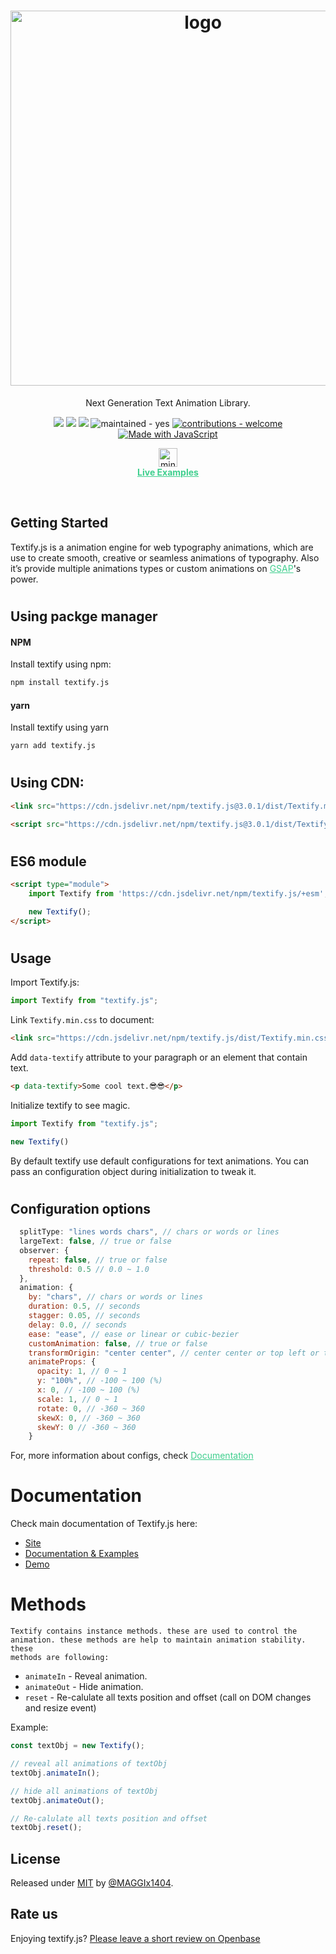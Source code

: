 <div align="center">
  <h1>
    <img width="600" src="https://res.cloudinary.com/drnquxnie/image/upload/v1690790528/logo_djcdby.svg" alt="logo">
  </h1>
  <p>Next Generation Text Animation Library.</p>
  <p>
    <img src="https://data.jsdelivr.com/v1/package/npm/textify.js/badge?style=rounded">
    <img src="https://img.shields.io/npm/v/textify.js?color=green&label=version">
    <img src="https://img.shields.io/badge/License-MIT-green">
    <img src="https://img.shields.io/badge/maintained-yes-green" alt="maintained - yes">
    <a href="/CONTRIBUTING.md" title="Go to contributions doc"><img src="https://img.shields.io/badge/contributions-welcome-green" alt="contributions - welcome"></a>
    <a href="https://www.javascript.com/" title="Go to JavaScript homepage"><img src="https://img.shields.io/badge/Made_with-JavaScript-green?logo=javascript&logoColor=yellow" alt="Made with JavaScript"></a>
  </p>
  <p>
    <a href="https://textify-js.vercel.app/example" target="_blank">
    <img src="https://res.cloudinary.com/drnquxnie/image/upload/v1690790528/mini-logo_tzz6do.svg" alt='mini-logo' width='30px'>
    <br>
    <b style='color:#3FCF8E; text-decoration: 1px underline #3FCF8E;'>Live Examples</b></a>
  </p>
</div>
<br>

## Getting Started
Textify.js is a animation engine for web typography animations, which are use to create smooth, creative or seamless animations of typography. Also it’s provide multiple
animations types or custom animations on <a href="https://greensock.com/gsap/" target="_blank" style="color:#3FCF8E;">GSAP</a>'s power.

#
## Using packge manager

#### NPM
Install textify using npm:
```sh
npm install textify.js
```

#### yarn
Install textify using yarn
```sh
yarn add textify.js
```

#
## Using CDN:
```html
<link src="https://cdn.jsdelivr.net/npm/textify.js@3.0.1/dist/Textify.min.css" rel="stylesheet"/>

<script src="https://cdn.jsdelivr.net/npm/textify.js@3.0.1/dist/Textify.min.js"></script>
```

#
## ES6 module
```html
<script type="module">
    import Textify from 'https://cdn.jsdelivr.net/npm/textify.js/+esm';

    new Textify();
</script>
```

#
## Usage
Import Textify.js:
```javascript
import Textify from "textify.js";
```

Link ```Textify.min.css``` to document:

```html
<link src="https://cdn.jsdelivr.net/npm/textify.js/dist/Textify.min.css" rel="stylesheet"/>
```

Add `data-textify` attribute to your paragraph or an element that contain text.
```html
<p data-textify>Some cool text.😎😎</p>
```

Initialize textify to see magic.
```javascript
import Textify from "textify.js";

new Textify()
```

<p>By default textify use default configurations for text animations. You can pass an configuration object during initialization to tweak it.</p>

#
## Configuration options

```javascript
  splitType: "lines words chars", // chars or words or lines
  largeText: false, // true or false
  observer: {
    repeat: false, // true or false
    threshold: 0.5 // 0.0 ~ 1.0
  },
  animation: {
    by: "chars", // chars or words or lines
    duration: 0.5, // seconds
    stagger: 0.05, // seconds
    delay: 0.0, // seconds
    ease: "ease", // ease or linear or cubic-bezier
    customAnimation: false, // true or false
    transformOrigin: "center center", // center center or top left or top center or top right or center right or bottom right or bottom center or bottom left or center left
    animateProps: {
      opacity: 1, // 0 ~ 1
      y: "100%", // -100 ~ 100 (%)
      x: 0, // -100 ~ 100 (%)
      scale: 1, // 0 ~ 1
      rotate: 0, // -360 ~ 360
      skewX: 0, // -360 ~ 360
      skewY: 0 // -360 ~ 360
    }
```

For, more information about configs, check <a href="https://textify-js.vercel.app/documentation" target="_blank" style="color:#3FCF8E;">Documentation</a>

#
# Documentation
Check main documentation of Textify.js here:

- [Site](https://textify-js.vercel.app)
- [Documentation & Examples](https://textify-js.vercel.app/documentation)
- [Demo](https://textify-js.vercel.app/example)

#
# Methods
    Textify contains instance methods. these are used to control the animation. these methods are help to maintain animation stability. these
    methods are following:

* `animateIn` - Reveal animation.
* `animateOut` - Hide animation.
* `reset` - Re-calulate all texts position and offset (call on DOM changes and resize event)

Example:
```javascript
const textObj = new Textify();

// reveal all animations of textObj
textObj.animateIn();

// hide all animations of textObj
textObj.animateOut();

// Re-calulate all texts position and offset
textObj.reset();

```

## License

Released under [MIT](/LICENSE) by [@MAGGIx1404](https://github.com/MAGGIx1404).

## Rate us

Enjoying textify.js? [Please leave a short review on Openbase](https://openbase.com/js/textify.js#rate)
